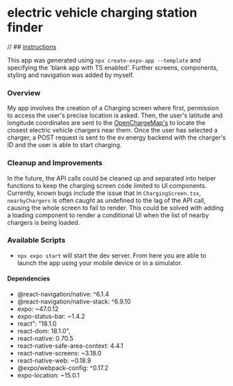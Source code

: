 # electric vehicle charging station finder

// ## [instructions](https://ev-energy.notion.site/Mobile-Engineer-tech-test-2aef31071f4f450f8b330749b26ed350)

This app was generated using `npx create-expo-app --template` and specifying the 'blank app with TS enabled'. Further screens, components, styling and navigation was added by myself. 

### Overview
My app involves the creation of a Charging screen where first, permission to access the user's precise location is asked. Then, the user's latitude and longitude coordinates are sent to the [OpenChargeMap's](https://openchargemap.org/site/develop/api#/) to locate the closest electric vehicle chargers near them. Once the user has selected a charger, a POST request is sent to the ev.energy backend with the charger's ID and the user is able to start charging.

### Cleanup and Improvements
In the future, the API calls could be cleaned up and separated into helper functions to keep the charging screen code limited to UI components. Currently, known bugs include the issue that in `ChargingScreen.tsx`, `nearbyChargers` is often caught as undefined to the lag of the API call, causing the whole screen to fail to render. This could be solved with adding a loading component to render a conditional UI when the list of nearby chargers is being loaded.

### Available Scripts
- `npx expo start` will start the dev server. From here you are able to launch the app using your mobile device or in a simulator.


#### Dependencies
- @react-navigation/native: ^6.1.4
- @react-navigation/native-stack: ^6.9.10
- expo: ~47.0.12
- expo-status-bar: ~1.4.2
- react": "18.1.0
- react-dom: 18.1.0",
- react-native: 0.70.5
- react-native-safe-area-context: 4.4.1
- react-native-screens: ~3.18.0
- react-native-web: ~0.18.9
- @expo/webpack-config: ^0.17.2
- expo-location: ~15.0.1
